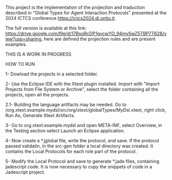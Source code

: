 This project is the implementation of the projection and traduction described in "Global Types for Agent Interaction Protocols" presented at the 2024 ICTCS conference https://ictcs2024.di.unito.it.

The full version is available at this link: https://drive.google.com/file/d/17BsoRcDP1gvcwYO_94my5wZ5TBP7T628/view?usp=sharing, here are defined the projection rules and are present examples.

THIS IS A WORK IN PROGRESS

HOW TO RUN

1- Dowload the projects in a selected folder.

2- Use the Eclipse IDE with the Xtext plugin installed. Import with "Import Projects from File System or Archive", select the folder containing all the projects, open all the projects.

2.1- Building the language artifacts may be needed. Go to /org.xtext.example.mydsl/src/org/xtext/globalTypes/MyDsl.xtext, right click, Run As, Generate Xtext Artifacts.

3- Go to org.xtext.example.mydsl and open META-INF, select Overview, in the Testing section select Launch an Eclipse application.

4- Now create a *.jglobal file, write the protocol, and save. If the protocol passed validatin, in the src-gen folder a local directory was created. It contains the Local Protocols for each role part of the protocol.

5- Modify the Local Protocol and save to generate *.jade files, containing jadescript code. It is now necessary to copy the snippets of code in a Jadescript project.
